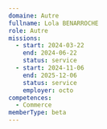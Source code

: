 ```yaml
---
domaine: Autre
fullname: Lola BENARROCHE
role: Autre
missions:
  - start: 2024-03-22
    end: 2024-06-22
    status: service
  - start: 2024-11-06
    end: 2025-12-06
    status: service
    employer: octo
competences:
  - Commerce
memberType: beta
---
```

